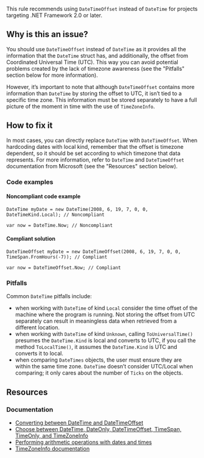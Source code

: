 This rule recommends using `DateTimeOffset` instead of `DateTime` for projects targeting .NET Framework 2.0 or later.

## Why is this an issue?

You should use `DateTimeOffset` instead of `DateTime` as it provides all the information that the `DateTime`
struct has, and additionally, the offset from Coordinated Universal Time (UTC). This way you can avoid potential problems created by the lack of
timezone awareness (see the "Pitfalls" section below for more information).

However, it’s important to note that although `DateTimeOffset` contains more information than `DateTime` by storing the
offset to UTC, it isn’t tied to a specific time zone. This information must be stored separately to have a full picture of the moment in time with the
use of `TimeZoneInfo`.

## How to fix it

In most cases, you can directly replace `DateTime` with `DateTimeOffset`. When hardcoding dates with local kind, remember
that the offset is timezone dependent, so it should be set according to which timezone that data represents. For more information, refer to
`DateTime` and `DateTimeOffset` documentation from Microsoft (see the "Resources" section below).

### Code examples

#### Noncompliant code example

    DateTime myDate = new DateTime(2008, 6, 19, 7, 0, 0, DateTimeKind.Local); // Noncompliant
    
    var now = DateTime.Now; // Noncompliant

#### Compliant solution

    DateTimeOffset myDate = new DateTimeOffset(2008, 6, 19, 7, 0, 0, TimeSpan.FromHours(-7)); // Compliant
    
    var now = DateTimeOffset.Now; // Compliant

### Pitfalls

Common `DateTime` pitfalls include:

-  when working with `DateTime` of kind `Local` consider the time offset of the machine where the program is running. Not
  storing the offset from UTC separately can result in meaningless data when retrieved from a different location.
-  when working with `DateTime` of kind `Unknown`, calling `ToUniversalTime()` presumes the
  `DateTime.Kind` is local and converts to UTC, if you call the method `ToLocalTime()`, it assumes the
  `DateTime.Kind` is UTC and converts it to local.
-  when comparing `DateTimes` objects, the user must ensure they are within the same time zone. `DateTime` doesn’t consider
  UTC/Local when comparing; it only cares about the number of `Ticks` on the objects.

## Resources

### Documentation

-  [Converting
  between DateTime and DateTimeOffset](https://learn.microsoft.com/en-us/dotnet/standard/datetime/converting-between-datetime-and-offset?redirectedfrom=MSDN)
-  [Choose between DateTime, DateOnly,
  DateTimeOffset, TimeSpan, TimeOnly, and TimeZoneInfo](https://learn.microsoft.com/en-us/dotnet/standard/datetime/choosing-between-datetime)
-  [Performing arithmetic operations with
  dates and times](https://learn.microsoft.com/en-us/dotnet/standard/datetime/performing-arithmetic-operations)
-  [TimeZoneInfo documentation](https://learn.microsoft.com/en-us/dotnet/api/system.timezoneinfo)